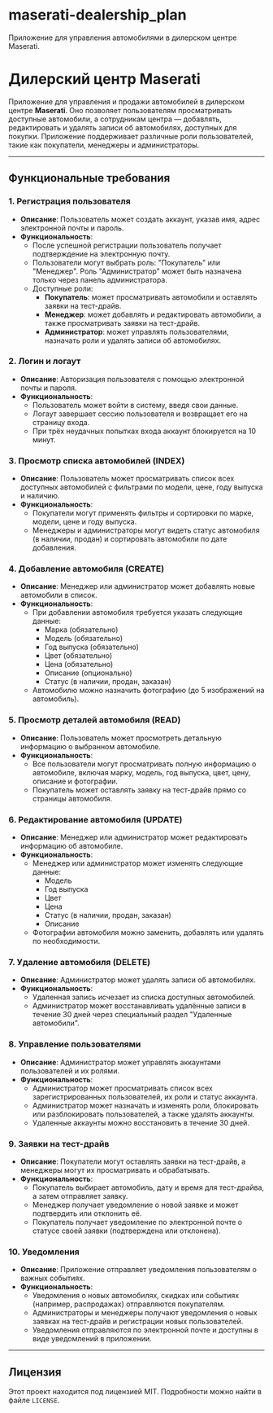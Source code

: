 # maserati-dealership_plan
Приложение для управления автомобилями в дилерском центре Maserati.
# Дилерский центр Maserati

Приложение для управления и продажи автомобилей в дилерском центре **Maserati**. Оно позволяет пользователям просматривать доступные автомобили, а сотрудникам центра — добавлять, редактировать и удалять записи об автомобилях, доступных для покупки. Приложение поддерживает различные роли пользователей, такие как покупатели, менеджеры и администраторы.

---

## Функциональные требования

### 1. Регистрация пользователя
- **Описание**: Пользователь может создать аккаунт, указав имя, адрес электронной почты и пароль.
- **Функциональность**:
  - После успешной регистрации пользователь получает подтверждение на электронную почту.
  - Пользователи могут выбрать роль: "Покупатель" или "Менеджер". Роль "Администратор" может быть назначена только через панель администратора.
  - Доступные роли:
    - **Покупатель**: может просматривать автомобили и оставлять заявки на тест-драйв.
    - **Менеджер**: может добавлять и редактировать автомобили, а также просматривать заявки на тест-драйв.
    - **Администратор**: может управлять пользователями, назначать роли и удалять записи об автомобилях.

### 2. Логин и логаут
- **Описание**: Авторизация пользователя с помощью электронной почты и пароля.
- **Функциональность**:
  - Пользователь может войти в систему, введя свои данные.
  - Логаут завершает сессию пользователя и возвращает его на страницу входа.
  - При трёх неудачных попытках входа аккаунт блокируется на 10 минут.

### 3. Просмотр списка автомобилей (INDEX)
- **Описание**: Пользователь может просматривать список всех доступных автомобилей с фильтрами по модели, цене, году выпуска и наличию.
- **Функциональность**:
  - Покупатели могут применять фильтры и сортировки по марке, модели, цене и году выпуска.
  - Менеджеры и администраторы могут видеть статус автомобиля (в наличии, продан) и сортировать автомобили по дате добавления.

### 4. Добавление автомобиля (CREATE)
- **Описание**: Менеджер или администратор может добавлять новые автомобили в список.
- **Функциональность**:
  - При добавлении автомобиля требуется указать следующие данные:
    - Марка (обязательно)
    - Модель (обязательно)
    - Год выпуска (обязательно)
    - Цвет (обязательно)
    - Цена (обязательно)
    - Описание (опционально)
    - Статус (в наличии, продан, заказан)
  - Автомобилю можно назначить фотографию (до 5 изображений на автомобиль).

### 5. Просмотр деталей автомобиля (READ)
- **Описание**: Пользователь может просмотреть детальную информацию о выбранном автомобиле.
- **Функциональность**:
  - Все пользователи могут просматривать полную информацию о автомобиле, включая марку, модель, год выпуска, цвет, цену, описание и фотографии.
  - Покупатель может оставлять заявку на тест-драйв прямо со страницы автомобиля.

### 6. Редактирование автомобиля (UPDATE)
- **Описание**: Менеджер или администратор может редактировать информацию об автомобиле.
- **Функциональность**:
  - Менеджер или администратор может изменять следующие данные:
    - Модель
    - Год выпуска
    - Цвет
    - Цена
    - Статус (в наличии, продан, заказан)
    - Описание
  - Фотографии автомобиля можно заменить, добавлять или удалять по необходимости.

### 7. Удаление автомобиля (DELETE)
- **Описание**: Администратор может удалять записи об автомобилях.
- **Функциональность**:
  - Удаленная запись исчезает из списка доступных автомобилей.
  - Администратор может восстанавливать удалённые записи в течение 30 дней через специальный раздел "Удаленные автомобили".

### 8. Управление пользователями
- **Описание**: Администратор может управлять аккаунтами пользователей и их ролями.
- **Функциональность**:
  - Администратор может просматривать список всех зарегистрированных пользователей, их роли и статус аккаунта.
  - Администратор может назначать и изменять роли, блокировать или разблокировать пользователей, а также удалять аккаунты.
  - Удаленные аккаунты можно восстановить в течение 30 дней.

### 9. Заявки на тест-драйв
- **Описание**: Покупатели могут оставлять заявки на тест-драйв, а менеджеры могут их просматривать и обрабатывать.
- **Функциональность**:
  - Покупатель выбирает автомобиль, дату и время для тест-драйва, а затем отправляет заявку.
  - Менеджер получает уведомление о новой заявке и может подтвердить или отклонить её.
  - Покупатель получает уведомление по электронной почте о статусе своей заявки (подтверждена или отклонена).

### 10. Уведомления
- **Описание**: Приложение отправляет уведомления пользователям о важных событиях.
- **Функциональность**:
  - Уведомления о новых автомобилях, скидках или событиях (например, распродажах) отправляются покупателям.
  - Администраторы и менеджеры получают уведомления о новых заявках на тест-драйв и регистрации новых пользователей.
  - Уведомления отправляются по электронной почте и доступны в виде уведомлений в приложении.

---


## Лицензия
Этот проект находится под лицензией MIT. Подробности можно найти в файле `LICENSE`.

